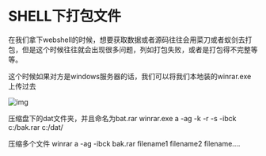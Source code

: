 # SHELL下打包文件

在我们拿下webshell的时候，想要获取数据或者源码往往会用菜刀或者蚁剑去打包，但是这个时候往往就会出现很多问题，列如打包失败，或者是打包得不完整等等。

这个时候如果对方是windows服务器的话，我们可以将我们本地装的winrar.exe上传过去

![img](https://mmbiz.qpic.cn/mmbiz_png/Y4GGz5GfRtR5FXFEduwT0tniaOBd9icIsRsBWtCyrJHH0pdKYIpeQX26icicxgKGVzI1jM7vDo3wX8lLicOQIqeQHog/640?wx_fmt=png&tp=webp&wxfrom=5&wx_lazy=1&wx_co=1)

压缩盘下的dat文件夹，并且命名为bat.rar winrar.exe a -ag -k -r -s -ibck c:/bak.rar c:/dat/



压缩多个文件 winrar a -ag -ibck bak.rar filename1 filename2 filename....
